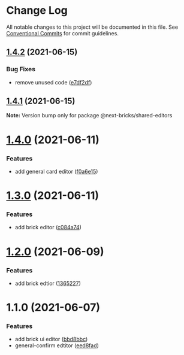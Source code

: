 # Change Log

All notable changes to this project will be documented in this file.
See [Conventional Commits](https://conventionalcommits.org) for commit guidelines.

## [1.4.2](https://github.com/easyops-cn/next-basics/compare/@next-bricks/shared-editors@1.4.1...@next-bricks/shared-editors@1.4.2) (2021-06-15)


### Bug Fixes

* remove unused code ([e7df2df](https://github.com/easyops-cn/next-basics/commit/e7df2dfc0416d752ae861e4cff095baaaf242c1d))





## [1.4.1](https://github.com/easyops-cn/next-basics/compare/@next-bricks/shared-editors@1.4.0...@next-bricks/shared-editors@1.4.1) (2021-06-15)

**Note:** Version bump only for package @next-bricks/shared-editors





# [1.4.0](https://github.com/easyops-cn/next-basics/compare/@next-bricks/shared-editors@1.3.0...@next-bricks/shared-editors@1.4.0) (2021-06-11)


### Features

* add general card editor ([f0a6e15](https://github.com/easyops-cn/next-basics/commit/f0a6e15138ae33434631fe1ec17db1afb16553f7))





# [1.3.0](https://github.com/easyops-cn/next-basics/compare/@next-bricks/shared-editors@1.2.0...@next-bricks/shared-editors@1.3.0) (2021-06-11)


### Features

* add brick editor ([c084a74](https://github.com/easyops-cn/next-basics/commit/c084a746ecb5822675f0113282b84caa64a9455d))





# [1.2.0](https://github.com/easyops-cn/next-basics/compare/@next-bricks/shared-editors@1.1.0...@next-bricks/shared-editors@1.2.0) (2021-06-09)


### Features

* add brick edtior ([1365227](https://github.com/easyops-cn/next-basics/commit/1365227ae508833eee530539662093952d8f07c2))





# 1.1.0 (2021-06-07)


### Features

* add brick ui editor ([bbd8bbc](https://github.com/easyops-cn/next-basics/commit/bbd8bbcbef3693a90dac539d264dbff34d52b788))
* general-confirm edtitor ([eed8fad](https://github.com/easyops-cn/next-basics/commit/eed8fad76cfe09b4555413260df18339f39e5237))
